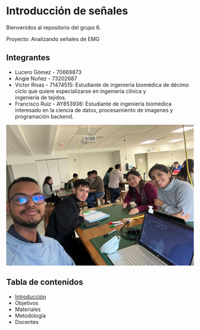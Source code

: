 # Introducción de señales

Bienvenidos al repositorio del grupo 6.

Proyecto: Analizando señales de EMG  

## Integrantes 

- Lucero Gómez - 70669873
- Angie Nuñez - 73202687
- Victor Rivas - 71474515: Estudiante de ingeniería biomédica de décimo ciclo que quiere especializarse en ingeniería clínica y ingeniería de tejidos.
- Francisco Ruiz - AY853936: Estudiante de ingeniería biomédica interesado en la ciencia de datos, procesamiento de imagenes y programación backend.

![Foto integrantes del grupo 6](img/integrantes.jpg)

## Tabla de contenidos

- [Introducción ](Documentacion/Index)
- Objetivos
- Materiales
- Metodología 
- Docentes 

